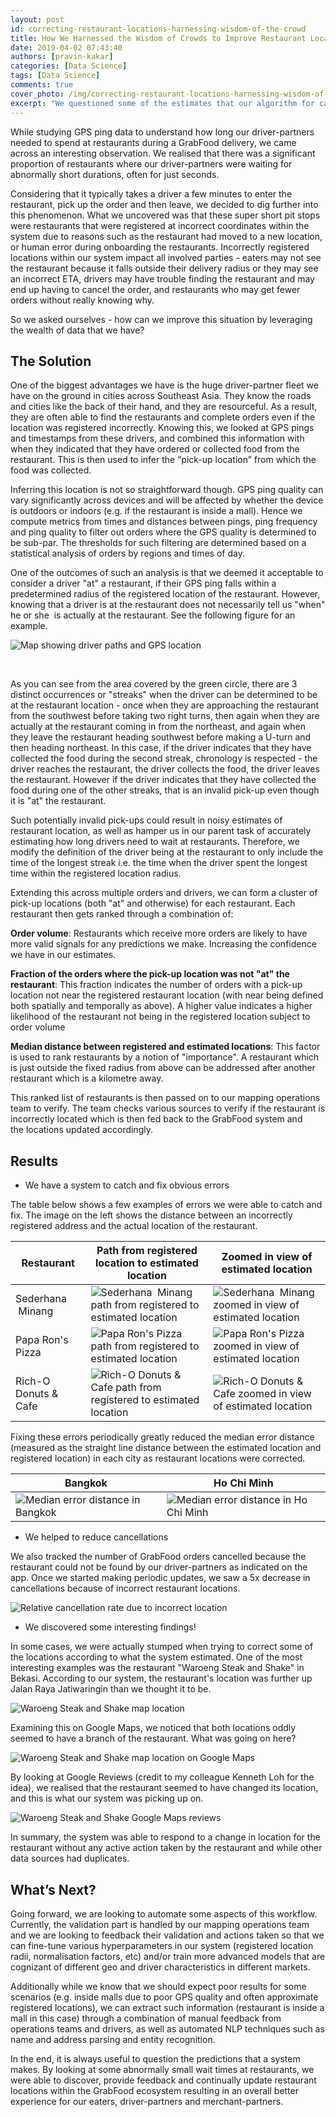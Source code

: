 ```yaml
---
layout: post
id: correcting-restaurant-locations-harnessing-wisdom-of-the-crowd
title: How We Harnessed the Wisdom of Crowds to Improve Restaurant Location Accuracy
date: 2019-04-02 07:43:40
authors: [pravin-kakar]
categories: [Data Science]
tags: [Data Science]
comments: true
cover_photo: /img/correcting-restaurant-locations-harnessing-wisdom-of-the-crowd/cover.jpeg
excerpt: "We questioned some of the estimates that our algorithm for calculating restaurant wait times was making, and found that the \"errors\" were actually useful to discover restaurants whose locations had been incorrectly registered in our system. By combining such error signals across multiple orders, we were able to identify correct restaurant locations and amend them to improve the experience for our consumers."
---
```


While studying GPS ping data to understand how long our driver-partners needed to spend at restaurants during a GrabFood delivery, we came across an interesting observation. We realised that there was a significant proportion of restaurants where our driver-partners were waiting for abnormally short durations, often for just seconds.

Considering that it typically takes a driver a few minutes to enter the restaurant, pick up the order and then leave, we decided to dig further into this phenomenon. What we uncovered was that these super short pit stops were restaurants that were registered at incorrect coordinates within the system due to reasons such as the restaurant had moved to a new location, or human error during onboarding the restaurants. Incorrectly registered locations within our system impact all involved parties - eaters may not see the restaurant because it falls outside their delivery radius or they may see an incorrect ETA, drivers may have trouble finding the restaurant and may end up having to cancel the order, and restaurants who may get fewer orders without really knowing why. 

So we asked ourselves - how can we improve this situation by leveraging the wealth of data that we have? 

The Solution
------------

One of the biggest advantages we have is the huge driver-partner fleet we have on the ground in cities across Southeast Asia. They know the roads and cities like the back of their hand, and they are resourceful. As a result, they are often able to find the restaurants and complete orders even if the location was registered incorrectly. Knowing this, we looked at GPS pings and timestamps from these drivers, and combined this information with when they indicated that they have ordered or collected food from the restaurant. This is then used to infer the “pick-up location” from which the food was collected. 

Inferring this location is not so straightforward though. GPS ping quality can vary significantly across devices and will be affected by whether the device is outdoors or indoors (e.g. if the restaurant is inside a mall). Hence we compute metrics from times and distances between pings, ping frequency and ping quality to filter out orders where the GPS quality is determined to be sub-par. The thresholds for such filtering are determined based on a statistical analysis of orders by regions and times of day. 

One of the outcomes of such an analysis is that we deemed it acceptable to consider a driver "at" a restaurant, if their GPS ping falls within a predetermined radius of the registered location of the restaurant. However, knowing that a driver is at the restaurant does not necessarily tell us "when" he or she  is actually at the restaurant. See the following figure for an example. 

<div class="post-image-section">
  <img alt="Map showing driver paths and GPS location" src="/img/correcting-restaurant-locations-harnessing-wisdom-of-the-crowd/image1.png">
</div>

<p>&nbsp;</p>

As you can see from the area covered by the green circle, there are 3 distinct occurrences or "streaks" when the driver can be determined to be at the restaurant location - once when they are approaching the restaurant from the southwest before taking two right turns, then again when they are actually at the restaurant coming in from the northeast, and again when they leave the restaurant heading southwest before making a U-turn and then heading northeast. In this case, if the driver indicates that they have collected the food during the second streak, chronology is respected - the driver reaches the restaurant, the driver collects the food, the driver leaves the restaurant. However if the driver indicates that they have collected the food during one of the other streaks, that is an invalid pick-up even though it is "at" the restaurant.

Such potentially invalid pick-ups could result in noisy estimates of restaurant location, as well as hamper us in our parent task of accurately estimating how long drivers need to wait at restaurants. Therefore, we modify the definition of the driver being at the restaurant to only include the time of the longest streak i.e. the time when the driver spent the longest time within the registered location radius. 

Extending this across multiple orders and drivers, we can form a cluster of pick-up locations (both "at" and otherwise) for each restaurant. Each restaurant then gets ranked through a combination of:


**Order volume**: Restaurants which receive more orders are likely to have more valid signals for any predictions we make. Increasing the confidence we have in our estimates.

**Fraction of the orders where the pick-up location was not "at" the restaurant**: This fraction indicates the number of orders with a pick-up location not near the registered restaurant location (with near being defined both spatially and temporally as above). A higher value indicates a higher likelihood of the restaurant not being in the registered location subject to order volume

**Median distance between registered and estimated locations**: This factor is used to rank restaurants by a notion of "importance". A restaurant which is just outside the fixed radius from above can be addressed after another restaurant which is a kilometre away. 

This ranked list of restaurants is then passed on to our mapping operations team to verify. The team checks various sources to verify if the restaurant is incorrectly located which is then fed back to the GrabFood system and the locations updated accordingly.

Results
-------

*   We have a system to catch and fix obvious errors

The table below shows a few examples of errors we were able to catch and fix. The image on the left shows the distance between an incorrectly registered address and the actual location of the restaurant.

<table class="table">
  <thead>
    <tr>
      <th>Restaurant</th>
      <th>Path from registered location to estimated location</th>
      <th>Zoomed in view of estimated location</th>
    </tr>
  </thead>
  <tbody>
    <tr>
      <td>Sederhana  Minang</td>
      <td><img alt="Sederhana  Minang path from registered to estimated location" src="/img/correcting-restaurant-locations-harnessing-wisdom-of-the-crowd/image3.png"></td>
      <td><img alt="Sederhana  Minang zoomed in view of estimated location" src="/img/correcting-restaurant-locations-harnessing-wisdom-of-the-crowd/image2.png"></td>
    </tr>
    <tr>
      <td>Papa Ron's Pizza</td>
      <td><img alt="Papa Ron's Pizza path from registered to estimated location" src="/img/correcting-restaurant-locations-harnessing-wisdom-of-the-crowd/image6.png"></td>
      <td><img alt="Papa Ron's Pizza zoomed in view of estimated location" src="/img/correcting-restaurant-locations-harnessing-wisdom-of-the-crowd/image4.png"></td>
    </tr>
    <tr>
      <td>Rich-O Donuts & Cafe</td>
      <td><img alt="Rich-O Donuts & Cafe path from registered to estimated location" src="/img/correcting-restaurant-locations-harnessing-wisdom-of-the-crowd/image9.png"></td>
      <td><img alt="Rich-O Donuts & Cafe zoomed in view of estimated location" src="/img/correcting-restaurant-locations-harnessing-wisdom-of-the-crowd/image7.png"></td>
    </tr>
  </tbody>
</table>

Fixing these errors periodically greatly reduced the median error distance (measured as the straight line distance between the estimated location and registered location) in each city as restaurant locations were corrected.

<table class="table">
  <thead>
    <tr>
      <th>Bangkok</th>
      <th>Ho Chi Minh</th>
    </tr>
  </thead>
  <tbody>
    <tr>
      <td><img alt="Median error distance in Bangkok" src="/img/correcting-restaurant-locations-harnessing-wisdom-of-the-crowd/image13.png"></td>
      <td><img alt="Median error distance in Ho Chi Minh" src="/img/correcting-restaurant-locations-harnessing-wisdom-of-the-crowd/image5.png"></td>
    </tr>
  </tbody>
</table>

*   We helped to reduce cancellations

We also tracked the number of GrabFood orders cancelled because the restaurant could not be found by our driver-partners as indicated on the app. Once we started making periodic updates, we saw a 5x decrease in cancellations because of incorrect restaurant locations. 

<div class="post-image-section">
  <img alt="Relative cancellation rate due to incorrect location" src="/img/correcting-restaurant-locations-harnessing-wisdom-of-the-crowd/image8.png">
</div>

*   We discovered some interesting findings!

In some cases, we were actually stumped when trying to correct some of the locations according to what the system estimated. One of the most interesting examples was the restaurant "Waroeng Steak and Shake" in Bekasi. According to our system, the restaurant's location was further up Jalan Raya Jatiwaringin than we thought it to be. 

<div class="post-image-section">
  <img alt="Waroeng Steak and Shake map location" src="/img/correcting-restaurant-locations-harnessing-wisdom-of-the-crowd/image10.png">
</div>

Examining this on Google Maps, we noticed that both locations oddly seemed to have a branch of the restaurant. What was going on here? 

<div class="post-image-section">
  <img alt="Waroeng Steak and Shake map location on Google Maps" src="/img/correcting-restaurant-locations-harnessing-wisdom-of-the-crowd/image11.png">
</div>

By looking at Google Reviews (credit to my colleague Kenneth Loh for the idea), we realised that the restaurant seemed to have changed its location, and this is what our system was picking up on. 

<div class="post-image-section">
  <img alt="Waroeng Steak and Shake Google Maps reviews" src="/img/correcting-restaurant-locations-harnessing-wisdom-of-the-crowd/image12.png">
</div>

In summary, the system was able to respond to a change in location for the restaurant without any active action taken by the restaurant and while other data sources had duplicates. 

What’s Next?
------------

Going forward, we are looking to automate some aspects of this workflow. Currently, the validation part is handled by our mapping operations team and we are looking to feedback their validation and actions taken so that we can fine-tune various hyperparameters in our system (registered location radii, normalisation factors, etc) and/or train more advanced models that are cognizant of different geo and driver characteristics in different markets.

Additionally while we know that we should expect poor results for some scenarios (e.g. inside malls due to poor GPS quality and often approximate registered locations), we can extract such information (restaurant is inside a mall in this case) through a combination of manual feedback from operations teams and drivers, as well as automated NLP techniques such as name and address parsing and entity recognition. 

In the end, it is always useful to question the predictions that a system makes. By looking at some abnormally small wait times at restaurants, we were able to discover, provide feedback and continually update restaurant locations within the GrabFood ecosystem resulting in an overall better experience for our eaters, driver-partners and merchant-partners.
